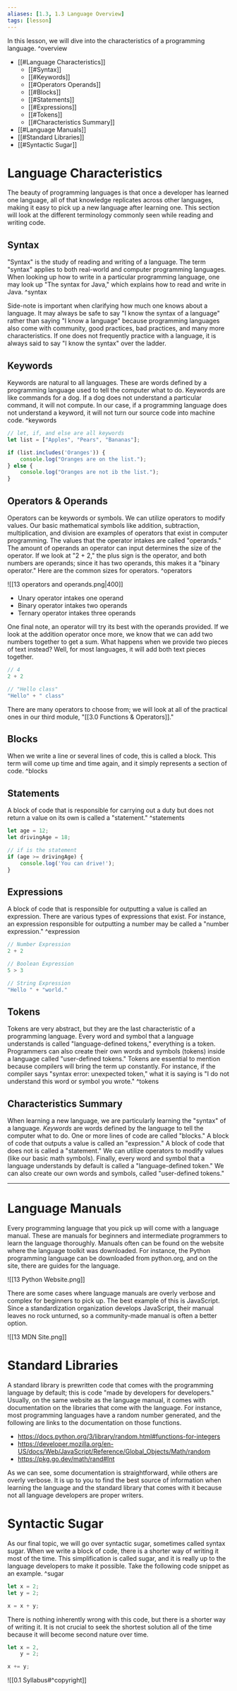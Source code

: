 ```yaml
---
aliases: [1.3, 1.3 Language Overview]
tags: [lesson]
---
```


In this lesson, we will dive into the characteristics of a programming language. 
^overview

 - [[#Language Characteristics]]
     - [[#Syntax]]
     - [[#Keywords]]
     - [[#Operators Operands]]
     - [[#Blocks]]
     - [[#Statements]]
     - [[#Expressions]]
     - [[#Tokens]]
     - [[#Characteristics Summary]]
 - [[#Language Manuals]]
 - [[#Standard Libraries]]
 - [[#Syntactic Sugar]]

# Language Characteristics

The beauty of programming languages is that once a developer has learned one language, all of that knowledge replicates across other languages, making it easy to pick up a new language after learning one. This section will look at the different terminology commonly seen while reading and writing code.

## Syntax

"Syntax" is the study of reading and writing of a language. The term "syntax" applies to both real-world and computer programming languages. When looking up how to write in a particular programming language, one may look up "The syntax for Java," which explains how to read and write in Java. 
 ^syntax

Side-note is important when clarifying how much one knows about a language. It may always be safe to say "I know the syntax of a language" rather than saying "I know a language" because programming languages also come with community, good practices, bad practices, and many more characteristics. If one does not frequently practice with a language, it is always said to say "I know the syntax" over the ladder.

## Keywords

Keywords are natural to all languages. These are words defined by a programming language used to tell the computer what to do. Keywords are like commands for a dog. If a dog does not understand a particular command, it will not compute. In our case, if a programming language does not understand a keyword, it will not turn our source code into machine code.
^keywords

```js
// let, if, and else are all keywords
let list = ["Apples", "Pears", "Bananas"];

if (list.includes('Oranges')) {
	console.log("Oranges are on the list.");
} else {
    console.log("Oranges are not ib the list.");
}
```

## Operators & Operands

Operators can be keywords or symbols. We can utilize operators to modify values. Our basic mathematical symbols like addition, subtraction, multiplication, and division are examples of operators that exist in computer programming. The values that the operator intakes are called "operands." The amount of operands an operator can input determines the size of the operator. If we look at "2 + 2," the plus sign is the operator, and both numbers are operands; since it has two operands, this makes it a "binary operator." Here are the common sizes for operators.
^operators

![[13 operators and operands.png|400]]
 
 -   Unary operator intakes one operand
 -   Binary operator intakes two operands
 -   Ternary operator intakes three operands

One final note, an operator will try its best with the operands provided. If we look at the addition operator once more, we know that we can add two numbers together to get a sum. What happens when we provide two pieces of text instead? Well, for most languages, it will add both text pieces together.

```js
// 4
2 + 2

// "Hello class"
"Hello" + " class"
```

There are many operators to choose from; we will look at all of the practical ones in our third module, "[[3.0 Functions & Operators]]."

## Blocks

When we write a line or several lines of code, this is called a block. This term will come up time and time again, and it simply represents a section of code.
^blocks

## Statements

A block of code that is responsible for carrying out a duty but does not return a value on its own is called a "statement."
^statements

```js
let age = 12;
let drivingAge = 18;

// if is the statement
if (age >= drivingAge) {
	console.log('You can drive!');
}
```

## Expressions

A block of code that is responsible for outputting a value is called an expression. There are various types of expressions that exist. For instance, an expression responsible for outputting a number may be called a "number expression."
^expression

```js
// Number Expression
2 + 2

// Boolean Expression
5 > 3

// String Expression
"Hello " + "world."
```

## Tokens

Tokens are very abstract, but they are the last characteristic of a programming language. Every word and symbol that a language understands is called "language-defined tokens," everything is a token. Programmers can also create their own words and symbols (tokens) inside a language called "user-defined tokens." Tokens are essential to mention because compilers will bring the term up constantly. For instance, if the compiler says "syntax error: unexpected token," what it is saying is "I do not understand this word or symbol you wrote." 
^tokens

## Characteristics Summary

When learning a new language, we are particularly learning the "syntax" of a language. _Keywords_ are words defined by the language to tell the computer what to do. One or more lines of code are called "blocks." A block of code that outputs a value is called an "expression." A block of code that does not is called a "statement." We can utilize operators to modify values (like our basic math symbols). Finally, every word and symbol that a language understands by default is called a "language-defined token." We can also create our own words and symbols, called "user-defined tokens."

---

# Language Manuals

Every programming language that you pick up will come with a language manual. These are manuals for beginners and intermediate programmers to learn the language thoroughly. Manuals often can be found on the website where the language toolkit was downloaded. For instance, the Python programming language can be downloaded from python.org, and on the site, there are guides for the language.

![[13 Python Website.png]]

There are some cases where language manuals are overly verbose and complex for beginners to pick up. The best example of this is JavaScript. Since a standardization organization develops JavaScript, their manual leaves no rock unturned, so a community-made manual is often a better option.

![[13 MDN Site.png]]

# Standard Libraries

A standard library is prewritten code that comes with the programming language by default; this is code "made by developers for developers." Usually, on the same website as the language manual, it comes with documentation on the libraries that come with the language. For instance, most programming languages have a random number generated, and the following are links to the documentation on those functions.

 - https://docs.python.org/3/library/random.html#functions-for-integers
 - https://developer.mozilla.org/en-US/docs/Web/JavaScript/Reference/Global_Objects/Math/random
 - https://pkg.go.dev/math/rand#Int

As we can see, some documentation is straightforward, while others are overly verbose. It is up to you to find the best source of information when learning the language and the standard library that comes with it because not all language developers are proper writers.

# Syntactic Sugar

As our final topic, we will go over syntactic sugar, sometimes called syntax sugar. When we write a block of code, there is a shorter way of writing it most of the time. This simplification is called sugar, and it is really up to the language developers to make it possible. Take the following code snippet as an example.
^sugar

```js
let x = 2;
let y = 2;

x = x + y;
```

There is nothing inherently wrong with this code, but there is a shorter way of writing it. It is not crucial to seek the shortest solution all of the time because it will become second nature over time.

```js
let x = 2,
    y = 2;

x += y;
```

![[0.1 Syllabus#^copyright]]